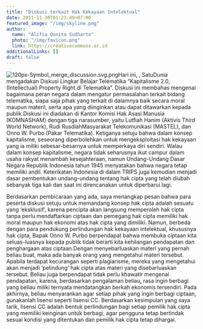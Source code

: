 ```yaml
---
title: "Diskusi terkait Hak Kekayaan Intelektual"
date: 2011-11-30T01:23:49+07:00
featured_image: "/img/skyline.png"
author:
  name: "Alifia Qonita Sudharto"
  photo: "/img/favicon.png"
  link: https://creativecommons.or.id
additionalLinks: []
draft: false
---
```




<img src="../../uploads/120px-Symbol_merge_discussion.svg.png" alt="120px-Symbol_merge_discussion.svg.png" class="img-fluid w-sm-20 float-sm-end ms-sm-5 mt-3 mb-4 borderless">Hari ini, , SatuDunia mengadakan Diskusi Lingkar Belajar Telematika “Kapitalisme 2.0, (Intellectual) Property Right di Telematika”. Diskusi ini membahas mengenai bagaimana peran negara dalam mengatur permasalahan terkait bidang telematika, siapa saja pihak yang terkait di dalamnya baik secara moral maupun materil, serta apa yang diinginkan atau dapat ditawarkan kepada publik.Diskusi ini diadakan di Kantor Komisi Hak Asasi Manusia (KOMNASHAM) dengan tiga narasumber, yaitu Lutfiah Hanim (Aktivis Third World Network), Rudi RusdiahMasyarakat Telekomunikasi (MASTEL), dan Onno W. Purbo (Pakar Telematika). Ketiganya setuju bahwa dalam konsep kapitalisme, seseorang diperbolehkan untuk mengeksploitasi hak kekayaan yang ia miliki sebesar-besarnya untuk memperkaya diri sendiri. Walau dalam konsep kapitalisme, negara tidak seharusnya ikut campur dalam usaha rakyat menambah kesejahteraan, namun Undang-Undang Dasar Negara Republik Indonesia tahun 1945 menyatakan bahwa negara tetap memiliki andil. Keterikatan Indonesia di dalam TRIPS juga kemudian menjadi dasar pembentukan undang-undang tentang hak cipta yang telah diubah sebanyak tiga kali dan saat ini direncanakan untuk diperbarui lagi.

Berdasarkan pembicaraan yang ada, saya menangkap pesan bahwa para peserta diskusi setuju untuk memandang konsep hak cipta adalah sesuatu yang ‘eksklusif’, karena pencipta akan langsung memperoleh hak cipta tanpa perlu mendaftarkan ciptaan dan pemegang hak cipta memiliki hak moral maupun hak ekonomi atas hak cipta yang dimiliki. Namun, berbeda dengan para pendukung perlindungan hak kekayaan intelektual, khususnya hak cipta, Bapak Onno W. Purbo berpendapat bahwa membuka ciptaan kita seluas-luasnya kepada publik tidak berarti kita kehilangan pendapatan dan penghargaan atas ciptaan.Dengan menyebarluaskan materi yang pernah beliau buat, maka ada banyak orang yang mengetahui materi tersebut. Apabila terdapat kecurangan seperti plagiarisme, mereka yang mengetahui akan menjadi ‘pelindung’ hak cipta atas materi yang disebarluaskan tersebut. Beliau juga berpendapat tidak perlu khawatir mengenai pendapatan, karena, berdasarkan pengalaman beliau, rasa ingin berbagi yang beliau miliki ternyata mendatangkan berkah ekonomis tersendiri. Pada akhirnya, beliau menyarankan agar setiap pihak yang ingin berbagi ciptaan, gunakanlah lisensi seperti lisensi CC. Berdasarkan kesimpulan yang saya tarik, lisensi CC adalah bentuk perlindungan bagi setiap pemilik hak cipta yang memiliki keinginan untuk berbagi, agar pengguna tetap bertindak sesuai kondisi yang ditentukan dan pemilik hak cipta tetap dihargai.

